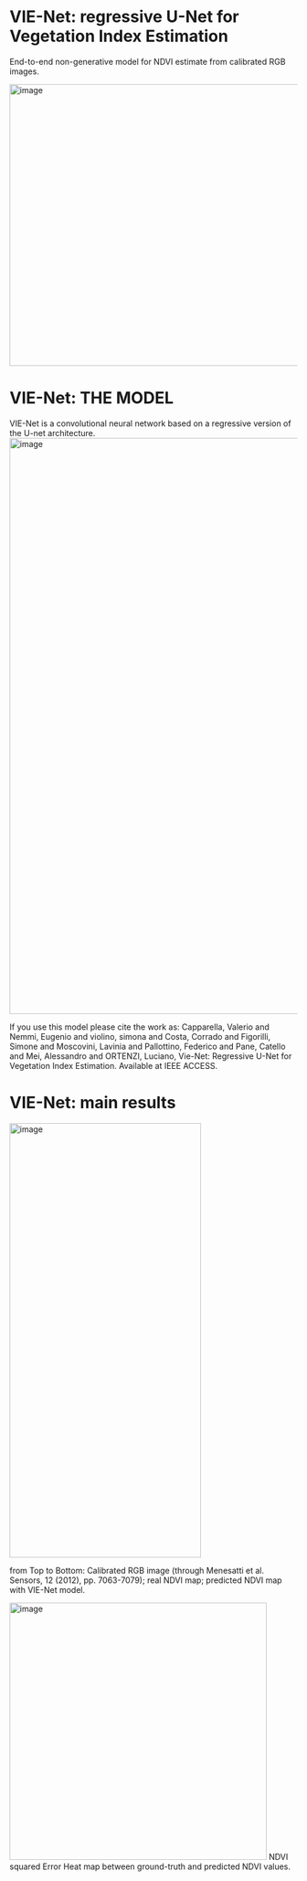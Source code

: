 # VIE-Net: regressive U-Net for Vegetation Index Estimation
End-to-end non-generative model for NDVI estimate from calibrated RGB images. 

<img width="780" height="493" alt="image" src="https://github.com/user-attachments/assets/0865246f-4fb3-4f17-a510-c6d1c9a5e235" />


# VIE-Net: THE MODEL
VIE-Net is a convolutional neural network based on a regressive version of the U-net architecture. 
<img width="1572" height="1008" alt="image" src="https://github.com/user-attachments/assets/9cebc83c-9eee-47c9-9ab5-4c1d083b1a7d" />


If you use this model please cite the work as: 
Capparella, Valerio and Nemmi, Eugenio and violino, simona and Costa, Corrado and Figorilli, Simone and Moscovini, Lavinia and Pallottino, Federico and Pane, Catello and Mei, Alessandro and ORTENZI, Luciano, Vie-Net: Regressive U-Net for Vegetation Index Estimation. Available at IEEE ACCESS.

# VIE-Net: main results

<img width="335" height="760" alt="image" src="https://github.com/user-attachments/assets/b8b8a4ef-35e0-4134-b823-b0890a197294" />

from Top to Bottom: Calibrated RGB image (through Menesatti et al. Sensors, 12 (2012), pp. 7063-7079); real NDVI map; predicted NDVI map with VIE-Net model.

<img width="450" height="450" alt="image" src="https://github.com/user-attachments/assets/5fdc4e80-c978-4e7b-86d4-231b08439363" />
NDVI squared Error Heat map between ground-truth and predicted NDVI values.
